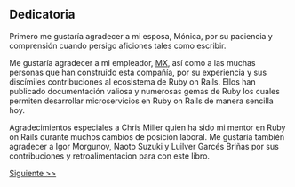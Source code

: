 ## Dedicatoria

Primero me gustaría agradecer a mi esposa, Mónica, por su paciencia y
comprensión cuando persigo aficiones tales como escribir.

Me gustaría agradecer a mi empleador, [MX][], así como a las muchas personas que
han construido esta compañía, por su experiencia y sus discímiles contribuciones
al ecosistema de Ruby on Rails. Ellos han publicado documentación valiosa y
numerosas gemas de Ruby los cuales permiten desarrollar microservicios en Ruby
on Rails de manera sencilla hoy.

Agradecimientos especiales a Chris Miller quien ha sido mi mentor en Ruby on
Rails durante muchos cambios de posición laboral. Me gustaría también agradecer
a Igor Morgunov, Naoto Suzuki y Luilver Garcés Briñas por sus contribuciones y
retroalimentacion para con este libro.

[Siguiente >>](007-copyright.es.md)

[MX]: https://mx.com
